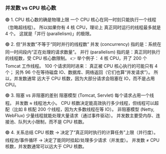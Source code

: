 



### 并发数 vs CPU 核心数

🟢 1. CPU 核心数的确是物理上限
一个 CPU 核心在同一时刻只能执行一个线程（忽略超线程）。
所以如果你有 4 核 CPU，理论上 真正同时运行的线程最多就是 4 个。
这就是「并行 (parallelism)」的极限。

🟢 2. 但“并发数”不等于“同时并行的线程数”
并发 (concurrency) 指的是：系统在同一时间段内“正在处理的请求数量”。
并行 (parallelism) 指的是：真正同时执行的线程数，受 CPU 核心数限制。
👉 举个例子：
4 核 CPU，开了 200 个 Tomcat 工作线程。
100 个请求同时进来：
真正被 CPU 核心执行的可能只有 4 个；
另外 96 个在等待磁盘 IO、数据库、网络返回（它们也算“并发请求”）。
所以，并发数通常 远大于 CPU 核数，因为大部分请求会阻塞在 IO，而不是占用 CPU。

🟢 3. 阻塞 vs 非阻塞的差别
阻塞模型 (Tomcat, Servlet)
每个请求占用一个线程。
并发数 ≈ 线程池大小。
CPU 核数决定能高效执行多少线程，但线程可以超配（比如 8 核配 200 个线程，因为大多数线程在等 IO）。
非阻塞模型 (Netty, WebFlux)
少量线程就能处理大量请求（通过事件驱动）。
并发数主要受内存、连接池、队列大小限制，而不是 CPU 核数。

🟢 4. 关系总结
CPU 核数 → 决定了“真正同时执行的计算任务”上限（并行度）。
线程池/事件循环 → 决定了能同时挂起/处理多少请求（并发度）。
并发数 ≠ CPU 核数，并发数通常可以远大于 CPU 核数。